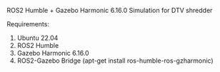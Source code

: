 ROS2 Humble + Gazebo Harmonic 6.16.0 Simulation for DTV shredder

Requirements:
1. Ubuntu 22.04
2. ROS2 Humble
3. Gazebo Harmonic 6.16.0
4. ROS2-Gazebo Bridge (apt-get install ros-humble-ros-gzharmonic)
